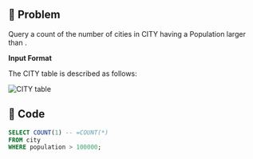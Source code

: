## 📌 Problem
Query a count of the number of cities in CITY having a Population larger than .

**Input Format**

The CITY table is described as follows: 

![CITY table](image/2021-02-20-14-36-14.png)

## 📌 Code
```sql
SELECT COUNT(1) -- =COUNT(*)
FROM city
WHERE population > 100000;
```